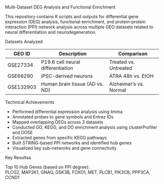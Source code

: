 Multi-Dataset DEG Analysis and Functional Enrichment

This repository contains R scripts and outputs for differential gene expression (DEG) analysis, functional enrichment, 
and protein-protein interaction (PPI) network analysis across multiple GEO datasets related to neural differentiation 
and neurodegeneration.

Datasets Analyzed

GEO ID     | Description                       | Comparison            
---------- | --------------------------------- | ----------------------
GSE27334   | P19.6 cell neural differentiation | Treated vs. Untreated
GSE68290   | iPSC-derived neurons              | ATRA 48h vs. EtOH    
GSE132903  | Human brain tissue (AD vs. ND)    | Alzheimer’s vs. Normal

Technical Achievements

- Performed differential expression analysis using limma
- Annotated probes to gene symbols and Entrez IDs
- Mapped overlapping DEGs across 3 datasets
- Conducted GO, KEGG, and DO enrichment analysis using clusterProfiler and DOSE
- Extracted genes from specific KEGG pathways
- Built STRING-based PPI networks and identified hub genes
- Visualized key sub-networks and gene connectivity

Key Resultsa

Top 10 Hub Genes (based on PPI degree):  
PLCG2, MAP2K1, GNAQ, GSK3B, FOXO1, MET, PLCB1, PIK3CB, PPP3CA, CCND1

